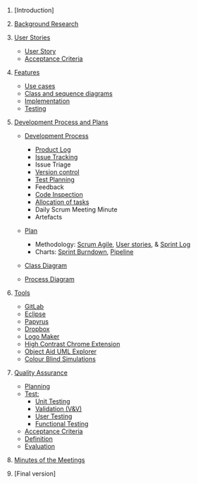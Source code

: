 1. [Introduction]

2. [Background Research](./CO886_G6_Documentation/Background-Research)  

3. [User Stories](./CO886_G6_Documentation/User-Stories)  
   * [User Story](./CO886_G6_Documentation/User-Stories) 
   * [Acceptance Criteria](./CO886_G6_Documentation/User-Stories)  

4. [Features](./CO886_G6_Documentation/Features)
   * [Use cases](./CO886_G6_Documentation/Features) 
   * [Class and sequence diagrams](./CO886_G6_Documentation/Features)
   * [Implementation](./CO886_G6_Documentation/Features)
   * [Testing](./CO886_G6_Documentation/Features)

5. [Development Process and Plans](./CO886_G6_Documentation/Development-Process-and-Plans)  
   * [Development Process](./CO886_G6_Documentation/Development-Process-and-Plans)
     * [Product Log](https://git.cs.kent.ac.uk/co886/g6/issues) 
     * [Issue Tracking](https://git.cs.kent.ac.uk/co886/g6/issues)
     * Issue Triage
     * [Version control](https://git.cs.kent.ac.uk/co886/g6/network/master)
     * [Test Planning](https://git.cs.kent.ac.uk/co886/g6/wikis/CO886_G6_Documentation/Quality-Assurance)
     * Feedback
     * [Code Inspection](https://git.cs.kent.ac.uk/co886/g6/wikis/CO886_G6_Documentation/Quality-Assurance)
     * [Allocation of tasks](https://git.cs.kent.ac.uk/co886/g6/graphs/master) 
     * Daily Scrum Meeting Minute
     * Artefacts

   * [Plan](./CO886_G6_Documentation/Development-Process-and-Plans)
     * Methodology: [Scrum Agile](./Development-Process-and-Plans/Scrum-Agile), [User stories](./User-Stories),  & [Sprint Log](https://git.cs.kent.ac.uk/co886/g6/milestones/3)  
     * Charts: [Sprint Burndown](https://git.cs.kent.ac.uk/co886/g6/milestones/3), [Pipeline](https://git.cs.kent.ac.uk/co886/g6/pipelines/charts) 

   * [Class Diagram](./CO886_G6_Documentation/Development-Process-and-Plans)
   * [Process Diagram](./CO886_G6_Documentation/Development-Process-and-Plans)

6. [Tools](./CO886_G6_Documentation/Tools)
   * [GitLab](./CO886_G6_Documentation/Tools)
   * [Eclipse](./CO886_G6_Documentation/Tools)
   * [Papyrus](./CO886_G6_Documentation/Tools)
   * [Dropbox](./CO886_G6_Documentation/Tools)
   * [Logo Maker](./CO886_G6_Documentation/Tools)
   * [High Contrast Chrome Extension](./CO886_G6_Documentation/Tools)
   * [Object Aid UML Explorer](./CO886_G6_Documentation/Tools)
   * [Colour Blind Simulations](./CO886_G6_Documentation/Tools)
   
7. [Quality Assurance](./CO886_G6_Documentation/Quality-Assurance)
   * [Planning](./CO886_G6_Documentation/Quality-Assurance)
   * [Test:](./CO886_G6_Documentation/Quality-Assurance)
      * [Unit Testing](./CO886_G6_Documentation/Quality-Assurance)   
      * [Validation (V&V)](./CO886_G6_Documentation/Quality-Assurance)  
      * [User Testing](./CO886_G6_Documentation/Quality-Assurance)
      * [Functional Testing](./CO886_G6_Documentation/Quality-Assurance)
   * [Acceptance Criteria](./CO886_G6_Documentation/User-Stories)  
   * [Definition](./CO886_G6_Documentation/Quality-Assurance)  
   * [Evaluation](./CO886_G6_Documentation/Quality-Assurance)   

8. [Minutes of the Meetings](./Minutes-of-the-Meetings)

9. [Final version]